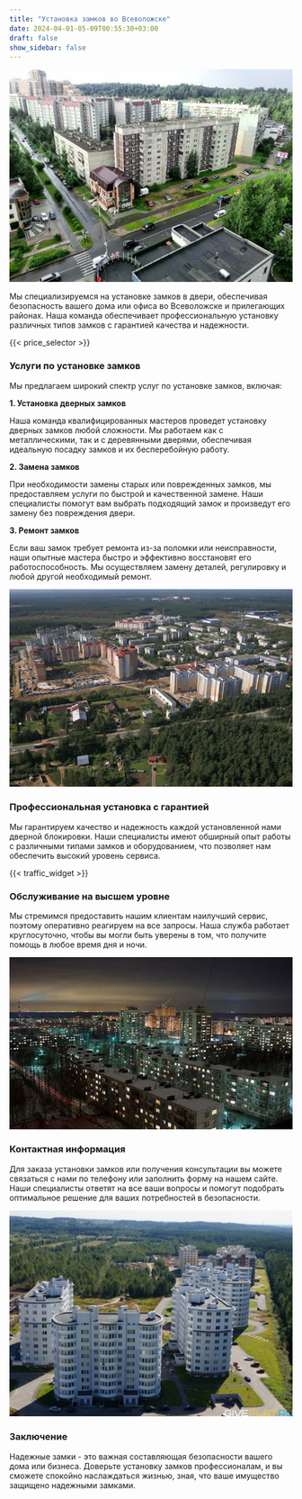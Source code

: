 ```yaml
---
title: "Установка замков во Всеволожске"
date: 2024-04-01-05-09T00:55:30+03:00
draft: false
show_sidebar: false
---
```


![Установка замков во Всеволожске](Vsevolojsk1.jpg)

Мы специализируемся на установке замков в двери, обеспечивая безопасность вашего дома или офиса во Всеволожске и прилегающих районах. Наша команда обеспечивает профессиональную установку различных типов замков с гарантией качества и надежности.

{{< price_selector >}}

### Услуги по установке замков

Мы предлагаем широкий спектр услуг по установке замков, включая:

**1. Установка дверных замков**

Наша команда квалифицированных мастеров проведет установку дверных замков любой сложности. Мы работаем как с металлическими, так и с деревянными дверями, обеспечивая идеальную посадку замков и их бесперебойную работу.

**2. Замена замков**

При необходимости замены старых или поврежденных замков, мы предоставляем услуги по быстрой и качественной замене. Наши специалисты помогут вам выбрать подходящий замок и произведут его замену без повреждения двери.

**3. Ремонт замков**

Если ваш замок требует ремонта из-за поломки или неисправности, наши опытные мастера быстро и эффективно восстановят его работоспособность. Мы осуществляем замену деталей, регулировку и любой другой необходимый ремонт.

![Установка замков во Всеволожске](Vsevolojsk2.jpg)

### Профессиональная установка с гарантией

Мы гарантируем качество и надежность каждой установленной нами дверной блокировки. Наши специалисты имеют обширный опыт работы с различными типами замков и оборудованием, что позволяет нам обеспечить высокий уровень сервиса.

{{< traffic_widget >}}

### Обслуживание на высшем уровне

Мы стремимся предоставить нашим клиентам наилучший сервис, поэтому оперативно реагируем на все запросы. Наша служба работает круглосуточно, чтобы вы могли быть уверены в том, что получите помощь в любое время дня и ночи.

![Установка замков во Всеволожске](Vsevolojsk3.jpg)

### Контактная информация

Для заказа установки замков или получения консультации вы можете связаться с нами по телефону или заполнить форму на нашем сайте. Наши специалисты ответят на все ваши вопросы и помогут подобрать оптимальное решение для ваших потребностей в безопасности.

![Установка замков во Всеволожске](Vsevolojsk4.jpg)

### Заключение

Надежные замки - это важная составляющая безопасности вашего дома или бизнеса. Доверьте установку замков профессионалам, и вы сможете спокойно наслаждаться жизнью, зная, что ваше имущество защищено надежными замками.